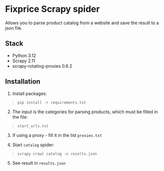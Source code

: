 # Fixprice Scrapy spider
Allows you to parse product catalog from a website and save the result to a json file.

## Stack
- Python 3.12
- Scrapy 2.11
- scrapy-rotating-proxies 0.6.2

## Installation
1. Install packages:  

>`pip install -r requirements.txt`

2. The input is the categories for parsing products, which must be filled in the file:

> `start_urls.txt`

3. If using a proxy - fill it in the list `proxies.txt`

4. Start `catalog` spider:  

>`scrapy crawl catalog -o results.json`

5. See result in `results.json`
